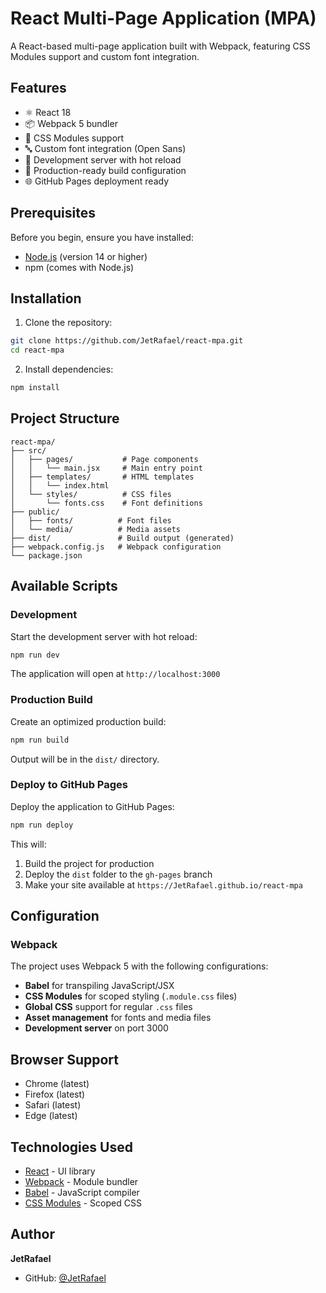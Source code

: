 # React Multi-Page Application (MPA)

A React-based multi-page application built with Webpack, featuring CSS Modules support and custom font integration.

## Features

- ⚛️ React 18
- 📦 Webpack 5 bundler
- 🎨 CSS Modules support
- 🔤 Custom font integration (Open Sans)
- 🚀 Development server with hot reload
- 📱 Production-ready build configuration
- 🌐 GitHub Pages deployment ready

## Prerequisites

Before you begin, ensure you have installed:
- [Node.js](https://nodejs.org/) (version 14 or higher)
- npm (comes with Node.js)

## Installation

1. Clone the repository:
```bash
git clone https://github.com/JetRafael/react-mpa.git
cd react-mpa
```

2. Install dependencies:
```bash
npm install
```

## Project Structure

```
react-mpa/
├── src/
│   ├── pages/           # Page components
│   │   └── main.jsx     # Main entry point
│   ├── templates/       # HTML templates
│   │   └── index.html
│   └── styles/          # CSS files
│       └── fonts.css    # Font definitions
├── public/
│   ├── fonts/          # Font files
│   └── media/          # Media assets
├── dist/               # Build output (generated)
├── webpack.config.js   # Webpack configuration
└── package.json
```

## Available Scripts

### Development

Start the development server with hot reload:
```bash
npm run dev
```
The application will open at `http://localhost:3000`

### Production Build

Create an optimized production build:
```bash
npm run build
```
Output will be in the `dist/` directory.

### Deploy to GitHub Pages

Deploy the application to GitHub Pages:
```bash
npm run deploy
```

This will:
1. Build the project for production
2. Deploy the `dist` folder to the `gh-pages` branch
3. Make your site available at `https://JetRafael.github.io/react-mpa`

## Configuration

### Webpack

The project uses Webpack 5 with the following configurations:
- **Babel** for transpiling JavaScript/JSX
- **CSS Modules** for scoped styling (`.module.css` files)
- **Global CSS** support for regular `.css` files
- **Asset management** for fonts and media files
- **Development server** on port 3000

## Browser Support

- Chrome (latest)
- Firefox (latest)
- Safari (latest)
- Edge (latest)

## Technologies Used

- [React](https://reactjs.org/) - UI library
- [Webpack](https://webpack.js.org/) - Module bundler
- [Babel](https://babeljs.io/) - JavaScript compiler
- [CSS Modules](https://github.com/css-modules/css-modules) - Scoped CSS

## Author

**JetRafael**
- GitHub: [@JetRafael](https://github.com/JetRafael)

